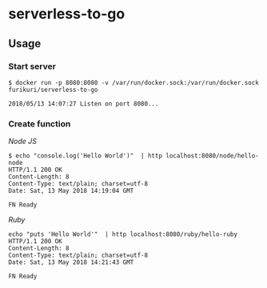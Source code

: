 # serverless-to-go

## Usage

### Start server
```
$ docker run -p 8080:8080 -v /var/run/docker.sock:/var/run/docker.sock furikuri/serverless-to-go

2018/05/13 14:07:27 Listen on port 8080...
```

### Create function
*Node JS*
```
$ echo "console.log('Hello World')"  | http localhost:8080/node/hello-node
HTTP/1.1 200 OK
Content-Length: 8
Content-Type: text/plain; charset=utf-8
Date: Sat, 13 May 2018 14:19:04 GMT

FN Ready
```

*Ruby*
```
echo "puts 'Hello World'"  | http localhost:8080/ruby/hello-ruby
HTTP/1.1 200 OK
Content-Length: 8
Content-Type: text/plain; charset=utf-8
Date: Sat, 13 May 2018 14:21:43 GMT

FN Ready
```